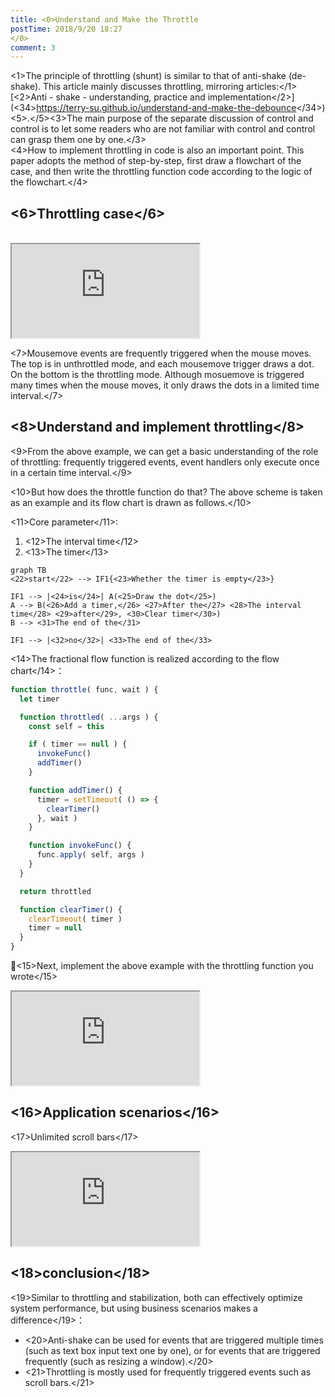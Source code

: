 ```yaml
---
title: <0>Understand and Make the Throttle
postTime: 2018/9/20 18:27
</0>
comment: 3
---
```


<1>The principle of throttling (shunt) is similar to that of anti-shake (de-shake). This article mainly discusses throttling, mirroring articles:</1>[<2>Anti - shake - understanding, practice and implementation</2>](<34>https://terry-su.github.io/understand-and-make-the-debounce</34>)<5>.</5><3>The main purpose of the separate discussion of control and control is to let some readers who are not familiar with control and control can grasp them one by one.</3>  
<4>How to implement throttling in code is also an important point. This paper adopts the method of step-by-step, first draw a flowchart of the case, and then write the throttling function code according to the logic of the flowchart.</4>



## <6>Throttling case</6>
<br/>
<iframe src="https://terry-su.github.io/BlogCDN/iframes/js/throttle/mousemove/index.html?mode=result" ></iframe>

<7>Mousemove events are frequently triggered when the mouse moves. The top is in unthrottled mode, and each mousemove trigger draws a dot. On the bottom is the throttling mode. Although mosuemove is triggered many times when the mouse moves, it only draws the dots in a limited time interval.</7>


## <8>Understand and implement throttling</8>
<9>From the above example, we can get a basic understanding of the role of throttling: frequently triggered events, event handlers only execute once in a certain time interval.</9>

<10>But how does the throttle function do that? The above scheme is taken as an example and its flow chart is drawn as follows.</10>  

<11>Core parameter</11>: 
1. <12>The interval time</12>
2. <13>The timer</13>

```
graph TB
<22>start</22> --> IF1{<23>Whether the timer is empty</23>}

IF1 --> |<24>is</24>| A(<25>Draw the dot</25>)
A --> B(<26>Add a timer,</26> <27>After the</27> <28>The interval time</28> <29>after</29>, <30>Clear timer</30>)
B --> <31>The end of the</31>

IF1 --> |<32>no</32>| <33>The end of the</33>
```

<14>The fractional flow function is realized according to the flow chart</14>：
```js
function throttle( func, wait ) {
  let timer

  function throttled( ...args ) {
    const self = this

    if ( timer == null ) {
      invokeFunc()
      addTimer()
    }

    function addTimer() {
      timer = setTimeout( () => {
        clearTimer()
      }, wait )
    }

    function invokeFunc() {
      func.apply( self, args )
    }
  }

  return throttled

  function clearTimer() {
    clearTimeout( timer )
    timer = null
  }
}
```

<15>Next, implement the above example with the throttling function you wrote</15>
<iframe src="https://terry-su.github.io/BlogCDN/iframes/js/throttle/test-mousemove/index.html?mode=result" ></iframe>



## <16>Application scenarios</16>
<17>Unlimited scroll bars</17>
<iframe src="https://terry-su.github.io/BlogCDN/iframes/js/throttle/infinite-scrolling/index.html?mode=result" ></iframe>



## <18>conclusion</18>
<19>Similar to throttling and stabilization, both can effectively optimize system performance, but using business scenarios makes a difference</19>：
* <20>Anti-shake can be used for events that are triggered multiple times (such as text box input text one by one), or for events that are triggered frequently (such as resizing a window).</20>
* <21>Throttling is mostly used for frequently triggered events such as scroll bars.</21>